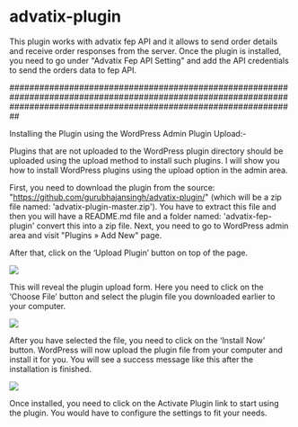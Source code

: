 # advatix-plugin
This plugin works with advatix fep API and it allows to send order details and receive order responses from the server. Once the plugin is installed, you need to go under "Advatix Fep API Setting" and add the API credentials to send the orders data to fep API.


##########################################################################################################################################################################

Installing the Plugin using the WordPress Admin Plugin Upload:-

Plugins that are not uploaded to the WordPress plugin directory should be uploaded using the upload method to install such plugins. I will show you how to install WordPress plugins using the upload option in the admin area.

First, you need to download the plugin from the source: "https://github.com/gurubhajansingh/advatix-plugin/" (which will be a zip file named: 'advatix-plugin-master.zip').
You have to extract this file and then you will have a README.md file and a folder named: 'advatix-fep-plugin' convert this into a zip file. 
Next, you need to go to WordPress admin area and visit "Plugins » Add New" page.

After that, click on the ‘Upload Plugin’ button on top of the page.

<img src="https://raw.githubusercontent.com/gurubhajansingh/advatix-plugin/master/advatix-plugin/uploadpluginbutton.png">

This will reveal the plugin upload form. Here you need to click on the ‘Choose File’ button and select the plugin file you downloaded earlier to your computer.

<img src="https://raw.githubusercontent.com/gurubhajansingh/advatix-plugin/master/advatix-plugin/selectpluginzipfile.png">

After you have selected the file, you need to click on the ‘Install Now’ button.
WordPress will now upload the plugin file from your computer and install it for you. You will see a success message like this after the installation is finished.

<img src="https://raw.githubusercontent.com/gurubhajansingh/advatix-plugin/master/advatix-plugin/plugininstalledviaupload.png">

Once installed, you need to click on the Activate Plugin link to start using the plugin.
You would have to configure the settings to fit your needs.
